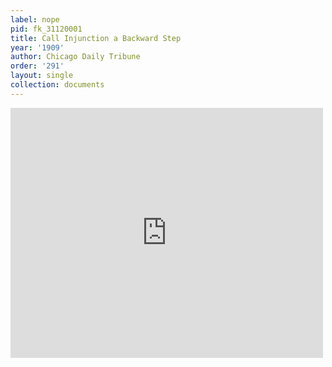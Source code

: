 ```yaml
---
label: nope
pid: fk_31120001
title: Call Injunction a Backward Step
year: '1909'
author: Chicago Daily Tribune
order: '291'
layout: single
collection: documents
---
```

<iframe src="https://northwestern.app.box.com/embed/s/px6i1du5d2kglw0nrxvbvppsz4lr2rbo?sortColumn=date&view=list" width="500" height="400" frameborder="0" allowfullscreen webkitallowfullscreen msallowfullscreen></iframe>
